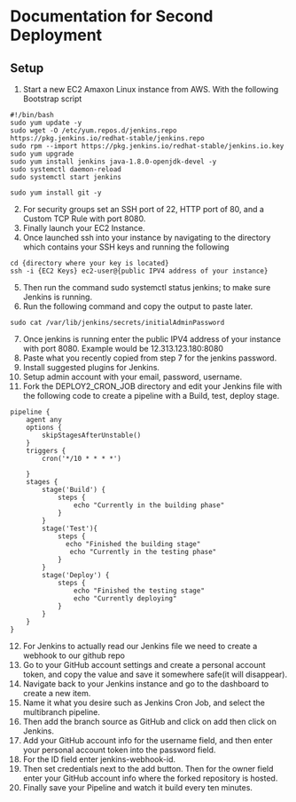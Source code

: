 # Documentation for Second Deployment

## Setup

1. Start a new EC2 Amaxon Linux instance from AWS. With the following Bootstrap script
```
#!/bin/bash
sudo yum update -y 
sudo wget -O /etc/yum.repos.d/jenkins.repo https://pkg.jenkins.io/redhat-stable/jenkins.repo
sudo rpm --import https://pkg.jenkins.io/redhat-stable/jenkins.io.key
sudo yum upgrade 
sudo yum install jenkins java-1.8.0-openjdk-devel -y 
sudo systemctl daemon-reload
sudo systemctl start jenkins

sudo yum install git -y

```

2. For security groups set an SSH port of 22, HTTP port of 80, and a Custom TCP Rule with port 8080.
3. Finally launch your EC2 Instance.
4. Once launched ssh into your instance by navigating to the directory which contains your SSH keys and running the following

```
cd {directory where your key is located}
ssh -i {EC2 Keys} ec2-user@{public IPV4 address of your instance}
```
5. Then run the command sudo systemctl status jenkins; to make sure Jenkins is running.
6. Run the following command and copy the output to paste later.
```
sudo cat /var/lib/jenkins/secrets/initialAdminPassword
```
7. Once jenkins is running enter the public IPV4 address of your instance with port 8080. Example would be 12.313.123.180:8080
8. Paste what you recently copied from step 7 for the jenkins password.
9. Install suggested plugins for Jenkins.
10. Setup admin account with your email, password, username.
11. Fork the DEPLOY2_CRON_JOB directory and edit your Jenkins file with the following code to create a pipeline with a Build, test, deploy stage.
```
pipeline { 
    agent any 
    options {
        skipStagesAfterUnstable()
    }
    triggers {
        cron('*/10 * * * *')
        
    }
    stages {
        stage('Build') { 
            steps { 
                echo "Currently in the building phase"
            }
        }
        stage('Test'){
            steps {
              echo "Finished the building stage"
               echo "Currently in the testing phase"
            }
        }
        stage('Deploy') {
            steps {
                echo "Finished the testing stage"
                echo "Currently deploying"
            }
        }
    }
}
```
12. For Jenkins to actually read our Jenkins file we need to create a webhook to our github repo
13. Go to your GitHub account settings and create a personal account token, and copy the value and save it somewhere safe(it will disappear).
14. Navigate back to your Jenkins instance and go to the dashboard to create a new item.
15. Name it what you desire such as Jenkins Cron Job, and select the multibranch pipeline.
16. Then add the branch source as GitHub and click on add then click on Jenkins.
17. Add your GitHub account info for the username field, and then enter your personal account token into the password field.
18. For the ID field enter jenkins-webhook-id.
19. Then set credentials next to the add button. Then for the owner field enter your GitHub account info where the forked repository is hosted.
20. Finally save your Pipeline and watch it build every ten minutes.
